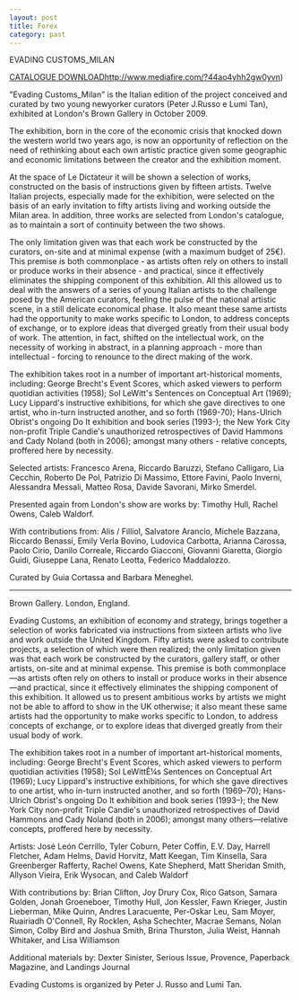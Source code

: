 ```yaml
---
layout: post
title: Forex
category: past
---
```


EVADING CUSTOMS_MILAN  

[CATALOGUE DOWNLOAD]()http://www.mediafire.com/?44ao4yhh2gw0yvn)

"Evading Customs_Milan" is the Italian edition of the project conceived and curated by two young newyorker curators (Peter J.Russo e Lumi Tan), exhibited at London's Brown Gallery in October 2009.

The exhibition, born in the core of the economic crisis that knocked down the western world two years ago, is now an opportunity of reflection on the need of rethinking about each own artistic practice given some geographic and economic limitations between the creator and the exhibition moment.

At the space of Le Dictateur it will be shown a selection of works, constructed on the basis of instructions given by fifteen artists. Twelve Italian projects, especially made for the exhibition, were selected on the basis of an early invitation to fifty artists living and working outside the Milan area. In addition, three works are selected from London's catalogue, as to maintain a sort of continuity between the two shows.

The only limitation given was that each work be constructed by the curators, on-site and at minimal expense (with a maximum budget of 25€). This premise is both commonplace - as artists often rely on others to install or produce works in their absence - and practical, since it effectively eliminates the shipping component of this exhibition. All this allowed us to deal with the answers of a series of young Italian artists to the challenge posed by the American curators, feeling the pulse of the national artistic scene, in a still delicate economical phase. It also meant these same artists had the opportunity to make works specific to London, to address concepts of exchange, or to explore ideas that diverged greatly from their usual body of work. The attention, in fact, shifted on the intellectual work, on the necessity of working in abstract, in a planning approach - more than intellectual - forcing to renounce to the direct making of the work.

The exhibition takes root in a number of important art-historical moments, including: George Brecht's Event Scores, which asked viewers to perform quotidian activities (1958); Sol LeWitt's Sentences on Conceptual Art (1969); Lucy Lippard's instructive exhibitions, for which she gave directives to one artist, who in-turn instructed another, and so forth (1969-70); Hans-Ulrich Obrist's ongoing Do It exhibition and book series (1993-); the New York City non-profit Triple Candie's unauthorized retrospectives of David Hammons and Cady Noland (both in 2006); amongst many others - relative concepts, proffered here by necessity.

Selected artists: Francesco Arena, Riccardo Baruzzi, Stefano Calligaro, Lia Cecchin, Roberto De Pol, Patrizio Di Massimo, Ettore Favini, Paolo Inverni, Alessandra Messali, Matteo Rosa, Davide Savorani, Mirko Smerdel.

Presented again from London's show are works by: Timothy Hull, Rachel Owens, Caleb Waldorf.

With contributions from: Alis / Filliol, Salvatore Arancio, Michele Bazzana, Riccardo Benassi, Emily Verla Bovino, Ludovica Carbotta, Arianna Carossa, Paolo Cirio, Danilo Correale, Riccardo Giacconi, Giovanni Giaretta, Giorgio Guidi, Giuseppe Lana, Renato Leotta, Federico Maddalozzo.

Curated by Guia Cortassa and Barbara Meneghel.

******

Brown Gallery. London, England.

Evading Customs, an exhibition of economy and strategy, brings together a selection of works fabricated via instructions from sixteen artists who live and work outside the United Kingdom. Fifty artists were asked to contribute projects, a selection of which were then realized; the only limitation given was that each work be constructed by the curators, gallery staff, or other artists, on-site and at minimal expense. This premise is both commonplace—as artists often rely on others to install or produce works in their absence—and practical, since it effectively eliminates the shipping component of this exhibition. It allowed us to present ambitious works by artists we might not be able to afford to show in the UK otherwise; it also meant these same artists had the opportunity to make works specific to London, to address concepts of exchange, or to explore ideas that diverged greatly from their usual body of work.

The exhibition takes root in a number of important art-historical moments, including: George Brecht's Event Scores, which asked viewers to perform quotidian activities (1958); Sol LeWittÊ¼s Sentences on Conceptual Art (1969); Lucy Lippard's instructive exhibitions, for which she gave directives to one artist, who in-turn instructed another, and so forth (1969–70); Hans-Ulrich Obrist's ongoing Do It exhibition and book series (1993–); the New York City non-profit Triple Candie's unauthorized retrospectives of David Hammons and Cady Noland (both in 2006); amongst many others—relative concepts, proffered here by necessity.

Artists: José León Cerrillo, Tyler Coburn, Peter Coffin, E.V. Day, Harrell Fletcher, Adam Helms, David Horvitz, Matt Keegan, Tim Kinsella, Sara Greenberger Rafferty, Rachel Owens, Kate Shepherd, Matt Sheridan Smith, Allyson Vieira, Erik Wysocan, and Caleb Waldorf

With contributions by: Brian Clifton, Joy Drury Cox, Rico Gatson, Samara Golden, Jonah Groeneboer, Timothy Hull, Jon Kessler, Fawn Krieger, Justin Lieberman, Mike Quinn, Andres Laracuente, Per-Oskar Leu, Sam Moyer, Ruairiadh O'Connell, Ry Rocklen, Asha Schechter, Macrae Semans, Nolan Simon, Colby Bird and Joshua Smith, Brina Thurston, Julia Weist, Hannah Whitaker, and Lisa Williamson

Additional materials by: Dexter Sinister, Serious Issue, Provence, Paperback Magazine, and Landings Journal

Evading Customs is organized by Peter J. Russo and Lumi Tan.